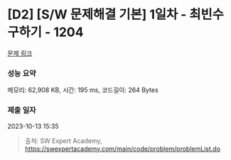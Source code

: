 # [D2] [S/W 문제해결 기본] 1일차 - 최빈수 구하기 - 1204 

[문제 링크](https://swexpertacademy.com/main/code/problem/problemDetail.do?contestProbId=AV13zo1KAAACFAYh) 

### 성능 요약

메모리: 62,908 KB, 시간: 195 ms, 코드길이: 264 Bytes

### 제출 일자

2023-10-13 15:35



> 출처: SW Expert Academy, https://swexpertacademy.com/main/code/problem/problemList.do